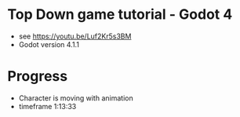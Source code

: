 # Top Down game tutorial - Godot 4

- see https://youtu.be/Luf2Kr5s3BM
- Godot version 4.1.1

# Progress

- Character is moving with animation
- timeframe 1:13:33
